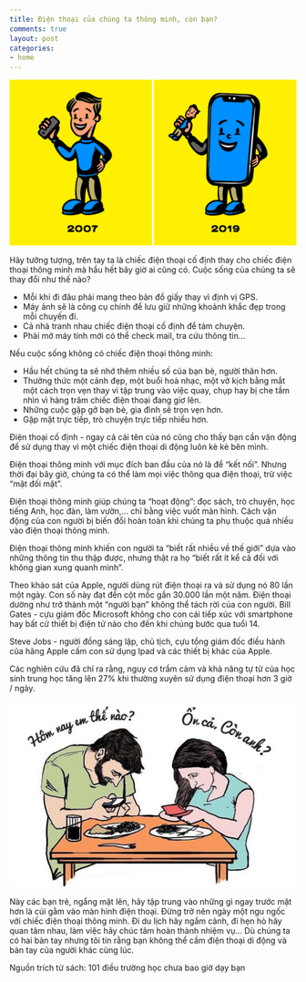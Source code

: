 ```yaml
---
title: Điện thoại của chúng ta thông minh, còn bạn?
comments: true
layout: post
categories:
- home
---
```

![Image](/img/27newport-superJumbo.jpg)  

  
Hãy tưởng tượng, trên tay ta là chiếc điện thoại cố định thay cho chiếc điện thoại thông minh mà hầu hết bây giờ ai cũng có. Cuộc sống của chúng ta sẽ thay đổi như thế nào?  

- Mỗi khi đi đâu phải mang theo bản đồ giấy thay vì định vị GPS.
- Máy ảnh sẽ là công cụ chính để lưu giữ những khoảnh khắc đẹp trong mỗi chuyến đi.
- Cả nhà tranh nhau chiếc điện thoại cố định để tám chuyện.
- Phải mở máy tính mới có thể check mail, tra cứu thông tin...  

Nếu cuộc sống không có chiếc điện thoại thông minh:  

- Hầu hết chúng ta sẽ nhớ thêm nhiều số của bạn bè, người thân hơn.
- Thưởng thức một cảnh đẹp, một buổi hoà nhạc, một vở kịch bằng mắt một cách trọn vẹn thay vì tập trung vào việc quay, chụp hay bị che tầm nhìn vì hàng trăm chiếc điện thoại đang giơ lên.
- Những cuộc gặp gỡ bạn bè, gia đình sẽ trọn vẹn hơn.
- Gặp mặt trực tiếp, trò chuyện trực tiếp nhiều hơn.  

Điện thoại cố định - ngay cả cái tên của nó cũng cho thấy bạn cần vận động để sử dụng thay vì một chiếc điện thoại di động luôn kè kè bên mình.  

Điện thoại thông minh với mục đích ban đầu của nó là để “kết nối”. Nhưng thời đại bây giờ, chúng ta có thể làm mọi việc thông qua điện thoại, trừ việc “mặt đối mặt”.  

Điện thoại thông minh giúp chúng ta “hoạt động”: đọc sách, trò chuyện, học tiếng Anh, học đàn, làm vườn,... chỉ bằng việc vuốt màn hình. Cách vận động của con người bị biến đổi hoàn toàn khi chúng ta phụ thuộc quá nhiều vào điện thoại thông minh.  

Điện thoại thông minh khiến con người ta “biết rất nhiều về thế giới” dựa vào những thông tin thu thập được, nhưng thật ra họ “biết rất ít kể cả đối với không gian xung quanh mình”.  

Theo khảo sát của Apple, người dùng rút điện thoại ra và sử dụng nó 80 lần một ngày. Con số này đạt đến cột mốc gần 30.000 lần một năm. Điện thoại dường như trở thành một “người bạn” không thể tách rời của con người. Bill Gates - cựu giám đốc Microsoft không cho con cái tiếp xúc với smartphone hay bất cứ thiết bị điện tử nào cho đến khi chúng bước qua tuổi 14.  

Steve Jobs - người đồng sáng lập, chủ tịch, cựu tổng giám đốc điều hành của hãng Apple cấm con sử dụng Ipad và các thiết bị khác của Apple.  

Các nghiên cứu đã chỉ ra rằng, nguy cơ trầm cảm và khả năng tự tử của học sinh trung học tăng lên 27% khi thường xuyên sử dụng điện thoại hơn 3 giờ / ngày.  

![Image](/img/phones.jpg)

Này các bạn trẻ, ngẩng mặt lên, hãy tập trung vào những gì ngay trước mặt hơn là cúi gằm vào màn hình điện thoại. Đừng trở nên ngày một ngu ngốc với chiếc điện thoại thông minh. Đi du lịch hãy ngắm cảnh, đi hẹn hò hãy quan tâm nhau, làm việc hãy chúc tâm hoàn thành nhiệm vụ... Dù chúng ta có hai bàn tay nhưng tôi tin rằng bạn không thể cầm điện thoại di động và bàn tay của người khác cùng lúc.  

Nguồn trích từ sách: 101 điều trường học chưa bao giờ dạy bạn


